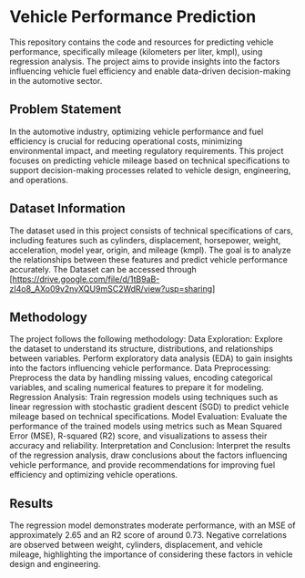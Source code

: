 # Vehicle Performance Prediction
This repository contains the code and resources for predicting vehicle performance, specifically mileage (kilometers per liter, kmpl), using regression analysis. The project aims to provide insights into the factors influencing vehicle fuel efficiency and enable data-driven decision-making in the automotive sector.

## Problem Statement
In the automotive industry, optimizing vehicle performance and fuel efficiency is crucial for reducing operational costs, minimizing environmental impact, and meeting regulatory requirements. This project focuses on predicting vehicle mileage based on technical specifications to support decision-making processes related to vehicle design, engineering, and operations.

## Dataset Information
The dataset used in this project consists of technical specifications of cars, including features such as cylinders, displacement, horsepower, weight, acceleration, model year, origin, and mileage (kmpl). The goal is to analyze the relationships between these features and predict vehicle performance accurately.
The Dataset can be accessed through [https://drive.google.com/file/d/1tB9aB-zI4o8_AXo09v2nyXQU9mSC2WdR/view?usp=sharing]

## Methodology
The project follows the following methodology:
Data Exploration: Explore the dataset to understand its structure, distributions, and relationships between variables. Perform exploratory data analysis (EDA) to gain insights into the factors influencing vehicle performance.
Data Preprocessing: Preprocess the data by handling missing values, encoding categorical variables, and scaling numerical features to prepare it for modeling.
Regression Analysis: Train regression models using techniques such as linear regression with stochastic gradient descent (SGD) to predict vehicle mileage based on technical specifications.
Model Evaluation: Evaluate the performance of the trained models using metrics such as Mean Squared Error (MSE), R-squared (R2) score, and visualizations to assess their accuracy and reliability.
Interpretation and Conclusion: Interpret the results of the regression analysis, draw conclusions about the factors influencing vehicle performance, and provide recommendations for improving fuel efficiency and optimizing vehicle operations.
## Results
The regression model demonstrates moderate performance, with an MSE of approximately 2.65 and an R2 score of around 0.73.
Negative correlations are observed between weight, cylinders, displacement, and vehicle mileage, highlighting the importance of considering these factors in vehicle design and engineering.
